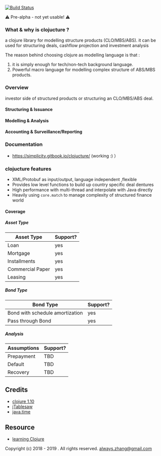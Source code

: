 [![Build Status](https://travis-ci.com/yellowbean/clojucture.svg?branch=master)](https://travis-ci.com/yellowbean/clojucture)

:warning: Pre-alpha - not yet usable! :warning: 

### What & why is clojucture ?

a clojure library for modelling structure products (CLO/MBS/ABS).
it can be used for structuring deals, cashflow projection and investment analysis

The reason behind choosing clojure as modelling language is that :
1. it is simply enough for tech/non-tech background language.
2. Powerful macro language for modelling complex structure of ABS/MBS products.

### Overview
investor side of structured products or structuring an CLO/MBS/ABS deal.
#### Structuring & Issuance
#### Modelling & Analysis
#### Accounting & Surveillance/Reporting 

### Documentation
* https://simplicity.gitbook.io/clojucture/ (working :) ）

### clojucture features
* XML/Protobuf as input/output, language independent ,flexible
* Provides low level functions to build up country specific deal dentures
* High performance with multi-thread and interpolate with Java directly
* Heavily using `core.match` to manage complexity of structured finance world

#### Coverage
##### Asset Type
Asset Type | Support? 
------|----
 Loan  | yes   |
 Mortgage   |  yes  |
 Installments |  yes |
  Commercial Paper |  yes |
 Leasing | yes |


##### Bond Type
Bond Type | Support?
------|----
 Bond with schedule amortization  | yes   |
 Pass through Bond   |  yes  |


##### Analysis
 Assumptions | Support? 
------|----
 Prepayment  | TBD   |
 Default   |  TBD  |
 Recovery  | TBD   |




Credits
----
* [clojure 1.10](https://clojure.github.io/clojure/) 
* [jTablesaw](https://jtablesaw.github.io/tablesaw/)
* [java.time](http://dm3.github.io/clojure.java-time/index.html)

Resource
----
* [learning Clojure](https://practicalli.github.io/clojure/)



Copyright (c) 2018 - 2019 . All rights reserved.
always.zhang@gmail.com 